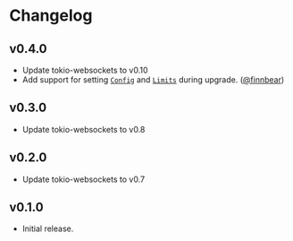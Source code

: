 # Changelog

## v0.4.0

- Update tokio-websockets to v0.10
- Add support for setting [`Config`](https://docs.rs/tokio-websockets/latest/tokio_websockets/proto/struct.Config.html) and [`Limits`](https://docs.rs/tokio-websockets/latest/tokio_websockets/proto/struct.Limits.html) during upgrade. ([@finnbear](https://github.com/finnbear))

## v0.3.0

- Update tokio-websockets to v0.8

## v0.2.0

- Update tokio-websockets to v0.7

## v0.1.0

- Initial release.

